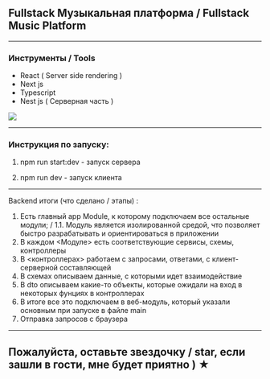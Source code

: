 
## Fullstack Музыкальная платформа / Fullstack Music Platform

---

### Инструменты / Tools

* React ( Server side rendering ) 
* Next js
* Typescript 
* Nest js ( Серверная часть )

![](/assets/Diagrams.jpg)

---

### Инструкция по запуску:

1. npm run start:dev - запуск сервера

2. npm run dev - запуск клиента

---

Backend итоги (что сделано / этапы) : 

1. Есть главный app Module, к которому подключаем все остальные модули; /
1.1. Модуль является изолированной средой, что позволяет быстро разрабатывать и ориентироваться в приложении 
2. В каждом <Модуле> есть соответствующие сервисы, схемы, контроллеры 
3. В <контроллерах> работаем с запросами, ответами, с клиент-серверной составляющей 
4. В схемах описываем данные, с которыми идет взаимодействие 
5. В dto описываем какие-то объекты, которые  ожидали на вход в некоторых фунциях в контроллерах
6. В  итоге все это  подключаем в веб-модуль, который указали основным при запуске в файле main
7. Отправка запросов с браузера
  
  ---
  
## Пожалуйста, оставьте звездочку / star, если зашли в гости, мне будет приятно ) ★


 
